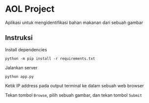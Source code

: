 # AOL Project
Aplikasi untuk mengidentifikasi bahan makanan dari sebuah gambar

## Instruksi
Install dependencies
```
python -m pip install -r requirements.txt
```

Jalankan server
```
python app.py
```

Ketik IP address pada output terminal ke dalam sebuah web browser

Tekan tombol `Browse`, pilih sebuah gambar, dan tekan tombol `Submit`
